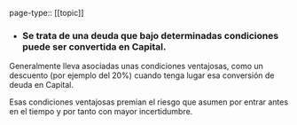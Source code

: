 page-type:: [[topic]]
- ### Se trata de una deuda que bajo determinadas condiciones puede ser convertida en Capital.

Generalmente lleva asociadas unas condiciones ventajosas, como un descuento (por ejemplo del 20%) cuando tenga lugar esa conversión de deuda en Capital.

Esas condiciones ventajosas premian el riesgo que asumen por entrar antes en el tiempo y por tanto con mayor incertidumbre.



